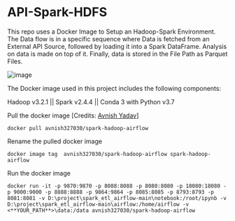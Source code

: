 # API-Spark-HDFS

This repo uses a Docker Image to Setup an Hadoop-Spark Environment. The Data flow is in a specific sequence where Data is fetched from an External API Source, followed by loading it into a Spark DataFrame. Analysis on data is made on top of it. Finally, data is stored in the File Path as Parquet Files.

![image](https://github.com/adithyang64/API-Spark-HDFS/assets/67658457/fc827025-40a9-4e46-b66d-ee4546c5abde)


The Docker image used in this project includes the following components:

Hadoop v3.2.1 || Spark v2.4.4 || Conda 3 with Python v3.7

Pull the docker image     [Credits: [Avnish Yadav](https://github.com/avnyadav?tab=repositories)]
```
docker pull avnish327030/spark-hadoop-airflow
```

Rename the pulled docker image
```
docker image tag  avnish327030/spark-hadoop-airflow spark-hadoop-airflow
```

Run the docker image
```
docker run -it -p 9870:9870 -p 8088:8088 -p 8080:8080 -p 18080:18080 -p 9000:9000 -p 8888:8888 -p 9864:9864 -p 8085:8085 -p 8793:8793 -p 8081:8081 -v D:\project\spark_etl_airflow-main\notebook:/root/ipynb -v D:\project\spark_etl_airflow-main\airflow:/home/airflow -v <**YOUR_PATH**>\data:/data avnish327030/spark-hadoop-airflow
```
